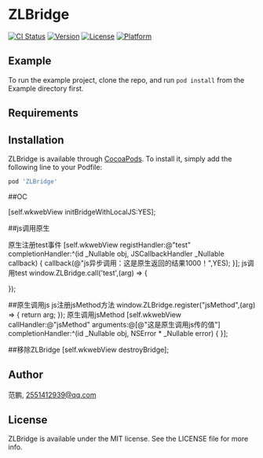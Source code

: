 # ZLBridge

[![CI Status](https://img.shields.io/travis/范鹏/ZLBridge.svg?style=flat)](https://travis-ci.org/范鹏/ZLBridge)
[![Version](https://img.shields.io/cocoapods/v/ZLBridge.svg?style=flat)](https://cocoapods.org/pods/ZLBridge)
[![License](https://img.shields.io/cocoapods/l/ZLBridge.svg?style=flat)](https://cocoapods.org/pods/ZLBridge)
[![Platform](https://img.shields.io/cocoapods/p/ZLBridge.svg?style=flat)](https://cocoapods.org/pods/ZLBridge)

## Example

To run the example project, clone the repo, and run `pod install` from the Example directory first.

## Requirements

## Installation

ZLBridge is available through [CocoaPods](https://cocoapods.org). To install
it, simply add the following line to your Podfile:

```ruby
pod 'ZLBridge'
```
##OC

[self.wkwebView initBridgeWithLocalJS:YES];

##js调用原生

原生注册test事件
[self.wkwebView registHandler:@"test" completionHandler:^(id  _Nullable obj, JSCallbackHandler  _Nullable callback) {
    callback(@"js异步调用：这是原生返回的结果1000！",YES);
}];
js调用test
window.ZLBridge.call('test',(arg) => {

});


##原生调用js
js注册jsMethod方法
window.ZLBridge.register("jsMethod",(arg) => {
     return arg;
 });
原生调用jsMethod
[self.wkwebView callHandler:@"jsMethod" arguments:@[@"这是原生调用js传的值"] completionHandler:^(id  _Nullable obj, NSError * _Nullable error) {
}];

##移除ZLBridge
[self.wkwebView destroyBridge];

## Author

范鹏, 2551412939@qq.com



## License

ZLBridge is available under the MIT license. See the LICENSE file for more info.
